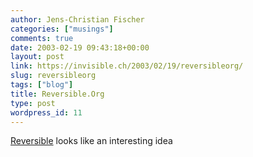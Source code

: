 ```yaml
---
author: Jens-Christian Fischer
categories: ["musings"]
comments: true
date: 2003-02-19 09:43:18+00:00
layout: post
link: https://invisible.ch/2003/02/19/reversibleorg/
slug: reversibleorg
tags: ["blog"]
title: Reversible.Org
type: post
wordpress_id: 11
---
```


[Reversible](https://reversible.org/LotusDomino) looks like an interesting idea
